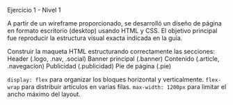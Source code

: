 Ejercicio 1 - Nivel 1

A partir de un wireframe proporcionado, se desarrolló un diseño de página en formato escritorio (desktop) usando HTML y CSS. El objetivo principal fue reproducir la estructura visual exacta indicada en la guía.

Construir la maqueta HTML estructurando correctamente las secciones:
Header (.logo, .nav, .social)
Banner principal (.banner)
Contenido (.article, .navegacion)
Publicidad (.publicidad)
Pie de página (.pie)

`display: flex` para organizar los bloques horizontal y verticalmente.
`flex-wrap` para distribuir artículos en varias filas.
`max-width: 1200px` para limitar el ancho máximo del layout.